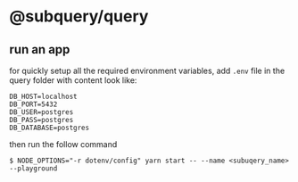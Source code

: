 # @subquery/query

## run an app

for quickly setup all the required environment variables, add `.env` file in the query folder with content look like:
```
DB_HOST=localhost
DB_PORT=5432
DB_USER=postgres
DB_PASS=postgres
DB_DATABASE=postgres
```

then run the follow command
```
$ NODE_OPTIONS="-r dotenv/config" yarn start -- --name <subuqery_name> --playground
```
